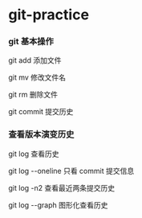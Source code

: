 # git-practice

### git 基本操作

git add 添加文件

git mv 修改文件名

git rm 删除文件

git commit 提交历史

### 查看版本演变历史

git log 查看历史

git log --oneline 只看 commit 提交信息

git log -n2 查看最近两条提交历史

git log --graph 图形化查看历史
